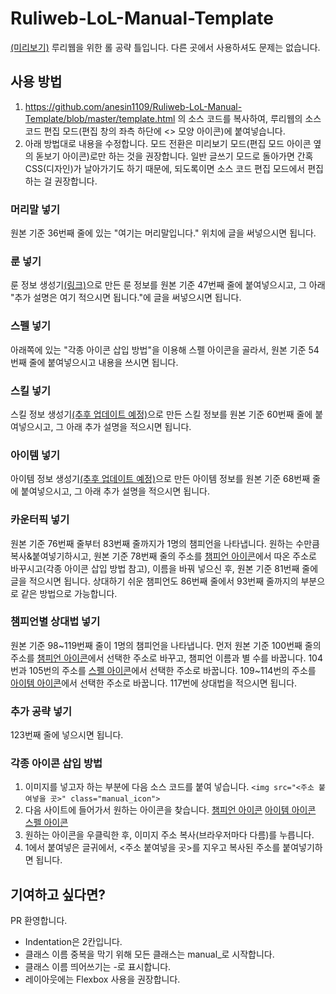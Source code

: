 # Ruliweb-LoL-Manual-Template
[(미리보기)](https://anesin1109.github.io/ruliweb-lol-manual-template/)
루리웹을 위한 롤 공략 틀입니다. 다른 곳에서 사용하셔도 문제는 없습니다.

## 사용 방법
1. https://github.com/anesin1109/Ruliweb-LoL-Manual-Template/blob/master/template.html 의 소스 코드를 복사하여, 루리웹의 소스 코드 편집 모드(편집 창의 좌측 하단에 <> 모양 아이콘)에 붙여넣습니다.
2. 아래 방법대로 내용을 수정합니다. 모드 전환은 미리보기 모드(편집 모드 아이콘 옆의 돋보기 아이콘)로만 하는 것을 권장합니다. 일반 글쓰기 모드로 돌아가면 간혹 CSS(디자인)가 날아가기도 하기 때문에, 되도록이면 소스 코드 편집 모드에서 편집하는 걸 권장합니다.

### 머리말 넣기
원본 기준 36번째 줄에 있는 "여기는 머리말입니다." 위치에 글을 써넣으시면 됩니다.

### 룬 넣기
룬 정보 생성기[(링크)](https://anesin1109.github.io/rune-generator/)으로 만든 룬 정보를 원본 기준 47번째 줄에 붙여넣으시고, 그 아래 "추가 설명은 여기 적으시면 됩니다."에 글을 써넣으시면 됩니다.

### 스펠 넣기
아래쪽에 있는 "각종 아이콘 삽입 방법"을 이용해 스펠 아이콘을 골라서, 원본 기준 54번째 줄에 붙여넣으시고 내용을 쓰시면 됩니다.

### 스킬 넣기
스킬 정보 생성기[(추후 업데이트 예정)](#)으로 만든 스킬 정보를 원본 기준 60번째 줄에 붙여넣으시고, 그 아래 추가 설명을 적으시면 됩니다.

### 아이템 넣기
아이템 정보 생성기[(추후 업데이트 예정)](#)으로 만든 아이템 정보를 원본 기준 68번째 줄에 붙여넣으시고, 그 아래 추가 설명을 적으시면 됩니다.

### 카운터픽 넣기
원본 기준 76번째 줄부터 83번째 줄까지가 1명의 챔피언을 나타냅니다. 원하는 수만큼 복사&붙여넣기하시고, 원본 기준 78번째 줄의 주소를 [챔피언 아이콘](http://leagueoflegends.wikia.com/wiki/Category:Champion_squares)에서 따온 주소로 바꾸시고(각종 아이콘 삽입 방법 참고), 이름을 바꿔 넣으신 후, 원본 기준 81번째 줄에 글을 적으시면 됩니다. 상대하기 쉬운 챔피언도 86번째 줄에서 93번째 줄까지의 부분으로 같은 방법으로 가능합니다.

### 챔피언별 상대법 넣기
원본 기준 98\~119번째 줄이 1명의 챔피언을 나타냅니다.
먼저 원본 기준 100번째 줄의 주소를 [챔피언 아이콘](http://leagueoflegends.wikia.com/wiki/Category:Champion_squares)에서 선택한 주소로 바꾸고, 챔피언 이름과 별 수를 바꿉니다.
104번과 105번의 주소를 [스펠 아이콘](http://leagueoflegends.wikia.com/wiki/Category:Summoner_spell_icons)에서 선택한 주소로 바꿉니다.
109~114번의 주소를 [아이템 아이콘](http://leagueoflegends.wikia.com/wiki/Category:Item_icons)에서 선택한 주소로 바꿉니다.
117번에 상대법을 적으시면 됩니다.

### 추가 공략 넣기
123번째 줄에 넣으시면 됩니다.

### 각종 아이콘 삽입 방법
1. 이미지를 넣고자 하는 부분에 다음 소스 코드를 붙여 넣습니다.
`<img src="<주소 붙여넣을 곳>" class="manual_icon">`
2. 다음 사이트에 들어가서 원하는 아이콘을 찾습니다.
[챔피언 아이콘](http://leagueoflegends.wikia.com/wiki/Category:Champion_squares)
[아이템 아이콘](http://leagueoflegends.wikia.com/wiki/Category:Item_icons)
[스펠 아이콘](http://leagueoflegends.wikia.com/wiki/Category:Summoner_spell_icons)
3. 원하는 아이콘을 우클릭한 후, 이미지 주소 복사(브라우저마다 다름)를 누릅니다.
4. 1에서 붙여넣은 글귀에서, <주소 붙여넣을 곳>를 지우고 복사된 주소를 붙여넣기하면 됩니다.

## 기여하고 싶다면?
PR 환영합니다.
- Indentation은 2칸입니다.
- 클래스 이름 중복을 막기 위해 모든 클래스는 manual_로 시작합니다.
- 클래스 이름 띄어쓰기는 -로 표시합니다.
- 레이아웃에는 Flexbox 사용을 권장합니다.
